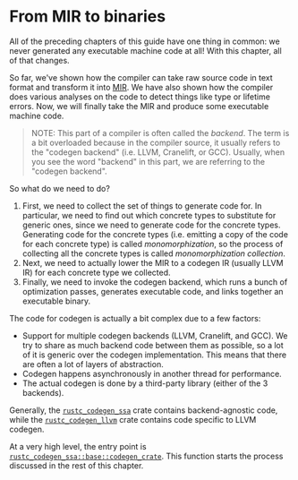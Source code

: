 # From MIR to binaries

All of the preceding chapters of this guide have one thing in common:
we never generated any executable machine code at all!
With this chapter, all of that changes.

So far,
we've shown how the compiler can take raw source code in text format
and transform it into [MIR].
We have also shown how the compiler does various
analyses on the code to detect things like type or lifetime errors.
Now, we will finally take the MIR and produce some executable machine code.

[MIR]: ./mir/index.md

> NOTE: This part of a compiler is often called the _backend_.
> The term is a bit overloaded because in the compiler source,
> it usually refers to the "codegen backend" (i.e. LLVM, Cranelift, or GCC).
> Usually, when you see the word "backend"  in this part,
> we are referring to the "codegen backend".

So what do we need to do?

1. First, we need to collect the set of things to generate code for.
   In particular,
   we need to find out which concrete types to substitute for generic ones,
   since we need to generate code for the concrete types.
   Generating code for the concrete types
   (i.e. emitting a copy of the code for each concrete type) is called _monomorphization_,
   so the process of collecting all the concrete types is called _monomorphization collection_.
2. Next, we need to actually lower the MIR to a codegen IR
   (usually LLVM IR) for each concrete type we collected.
3. Finally, we need to invoke the codegen backend,
   which runs a bunch of optimization passes,
   generates executable code,
   and links together an executable binary.

[codegen1]: https://doc.rust-lang.org/nightly/nightly-rustc/rustc_codegen_ssa/base/fn.codegen_crate.html

The code for codegen is actually a bit complex due to a few factors:

- Support for multiple codegen backends (LLVM, Cranelift, and GCC).
  We try to share as much backend code between them as possible,
  so a lot of it is generic over the codegen implementation.
  This means that there are often a lot of layers of abstraction.
- Codegen happens asynchronously in another thread for performance.
- The actual codegen is done by a third-party library (either of the 3 backends).

Generally, the [`rustc_codegen_ssa`][ssa] crate contains backend-agnostic code,
while the [`rustc_codegen_llvm`][llvm] crate contains code specific to LLVM codegen.

[ssa]: https://doc.rust-lang.org/nightly/nightly-rustc/rustc_codegen_ssa/index.html
[llvm]: https://doc.rust-lang.org/nightly/nightly-rustc/rustc_codegen_llvm/index.html

At a very high level, the entry point is
[`rustc_codegen_ssa::base::codegen_crate`][codegen1].
This function starts the process discussed in the rest of this chapter.
